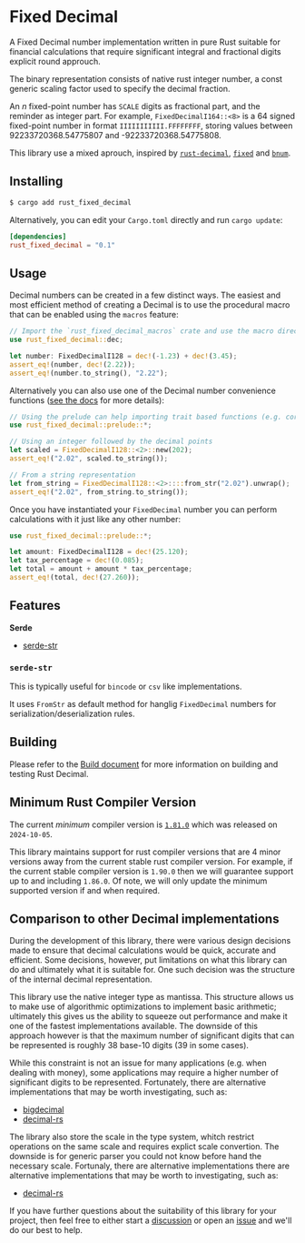 # Fixed Decimal 

A Fixed Decimal number implementation written in pure Rust suitable for financial calculations that require significant
integral and fractional digits explicit round approuch.

The binary representation consists of native rust integer number, a const generic scaling factor used to specify the decimal fraction.

An *n* fixed-point number has `SCALE` digits as fractional
part, and the reminder as integer part. For example,
`FixedDecimalI164::<8>` is a 64 signed fixed-point number in format `IIIIIIIIIII.FFFFFFFF`, storing values between 92233720368.54775807 and -92233720368.54775808.

This library use a mixed aprouch, inspired by [`rust-decimal`](https://crates.io/crates/rust_decimal), [`fixed`](https://crates.io/crates/fixed) and [`bnum`](https://crates.io/crates/bnum).

## Installing

```sh
$ cargo add rust_fixed_decimal
```

Alternatively, you can edit your `Cargo.toml` directly and run `cargo update`:

```toml
[dependencies]
rust_fixed_decimal = "0.1"
```

## Usage

Decimal numbers can be created in a few distinct ways. The easiest and most efficient method of creating a Decimal is to
use the procedural macro that can be enabled using the `macros` feature:

```rust
// Import the `rust_fixed_decimal_macros` crate and use the macro directly from there.
use rust_fixed_decimal::dec;

let number: FixedDecimalI128 = dec!(-1.23) + dec!(3.45);
assert_eq!(number, dec!(2.22));
assert_eq!(number.to_string(), "2.22");
```

Alternatively you can also use one of the Decimal number convenience
functions ([see the docs](https://docs.rs/rust_fixed_decimal/) for more details):

```rust
// Using the prelude can help importing trait based functions (e.g. core::str::FromStr).
use rust_fixed_decimal::prelude::*;

// Using an integer followed by the decimal points
let scaled = FixedDecimalI128::<2>::new(202);
assert_eq!("2.02", scaled.to_string());

// From a string representation
let from_string = FixedDecimalI128::<2>::::from_str("2.02").unwrap();
assert_eq!("2.02", from_string.to_string());
```

Once you have instantiated your `FixedDecimal` number you can perform calculations with it just like any other number:

```rust
use rust_fixed_decimal::prelude::*;

let amount: FixedDecimalI128 = dec!(25.120);
let tax_percentage = dec!(0.085);
let total = amount + amount * tax_percentage;
assert_eq!(total, dec!(27.260));
```

## Features
**Serde**

* [serde-str](#serde-str)

### `serde-str`

This is typically useful for `bincode` or `csv` like implementations.

It uses `FromStr` as default method for hanglig `FixedDecimal` numbers for serialization/deserialization rules.

## Building

Please refer to the [Build document](BUILD.md) for more information on building and testing Rust Decimal.

## Minimum Rust Compiler Version

The current _minimum_ compiler version
is [`1.81.0`](https://github.com/rust-lang/rust/releases/tag/1.81.0)
which was released on `2024-10-05`.

This library maintains support for rust compiler versions that are 4 minor versions away from the current stable rust
compiler version.
For example, if the current stable compiler version is `1.90.0` then we will guarantee support up to and
including `1.86.0`.
Of note, we will only update the minimum supported version if and when required.

## Comparison to other Decimal implementations

During the development of this library, there were various design decisions made to ensure that decimal calculations
would be quick, accurate and efficient. Some decisions, however, put limitations on what this library can do and ultimately
what it is suitable for. One such decision was the structure of the internal decimal representation.

This library use the native integer type as mantissa.
This structure allows us to make use of algorithmic optimizations to implement basic arithmetic; ultimately this gives
us the ability  to squeeze out performance and make it one of the fastest implementations available.
The downside of this approach however is that the maximum number of significant digits that can be represented
is roughly 38 base-10 digits (39 in some cases).

While this constraint is not an issue for many applications (e.g. when dealing with money), some applications may
require a higher number of significant digits to be represented. Fortunately,
there are alternative implementations that may be worth investigating, such as:

* [bigdecimal](https://crates.io/crates/bigdecimal)
* [decimal-rs](https://crates.io/crates/decimal-rs)

The library also store the scale in the type system, whitch restrict operations on the same scale and requires explict scale convertion.
The downside is for generic parser you could not know before hand the necessary scale.
Fortunaly, there are alternative implementations there are alternative implementations that may be worth to investigating, such as:

* [decimal-rs](https://crates.io/crates/rust-decimal)

If you have further questions about the suitability of this library for your project, then feel free to either start a
[discussion](https://github.com/bipa-app/rust-fixed-decimal/discussions) or open
an [issue](https://github.com/bipa-app/rust-fixed-decimal/issues) and we'll
do our best to help.
